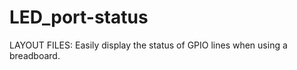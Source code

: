 
LED_port-status
===============

LAYOUT FILES: Easily display the status of GPIO lines when using a breadboard.
